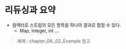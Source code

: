 # 리듀싱과 요약
- 컬렉터로 스트림의 모든 항목을 하나의 결과로 합칠 수 있다.
  - Map, Integer, int ...

> 예제 : chapter_06._02_Example 참고 